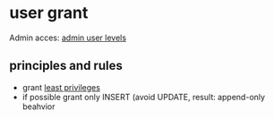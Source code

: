 # user grant

Admin acces: [admin user levels][]

## principles and rules
* grant [least privileges][]
* if possible grant only INSERT (avoid UPDATE, result: append-only beahvior

[admin user levels]: 	./admin-user-levels/
[least privileges]: https://en.wikipedia.org/wiki/Principle_of_least_privilege
